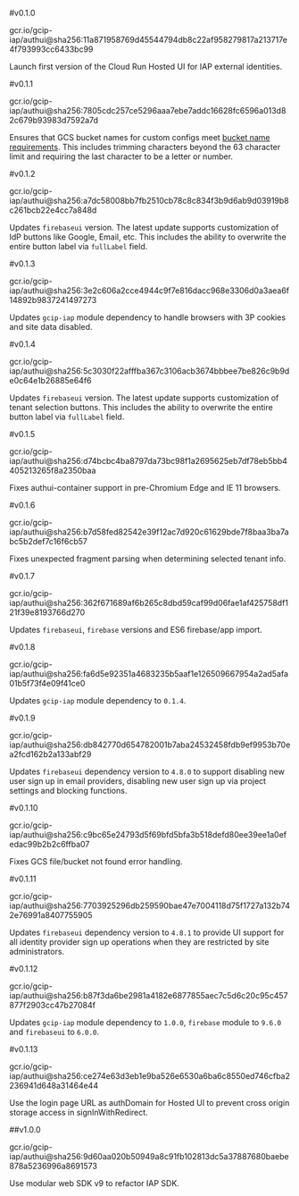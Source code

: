 
#v0.1.0

gcr.io/gcip-iap/authui@sha256:11a871958769d45544794db8c22af958279817a213717e4f793993cc6433bc99

Launch first version of the Cloud Run Hosted UI for IAP external identities.

#v0.1.1

gcr.io/gcip-iap/authui@sha256:7805cdc257ce5296aaa7ebe7addc16628fc6596a013d82c679b93983d7592a7d

Ensures that GCS bucket names for custom configs meet [bucket name requirements](https://cloud.google.com/storage/docs/naming-buckets#requirements).
This includes trimming characters beyond the 63 character limit and requiring the last character to be a letter or number.

#v0.1.2

gcr.io/gcip-iap/authui@sha256:a7dc58008bb7fb2510cb78c8c834f3b9d6ab9d03919b8c261bcb22e4cc7a848d

Updates `firebaseui` version. The latest update supports customization of IdP buttons like Google, Email, etc. This includes the ability to overwrite the entire button label via `fullLabel` field.

#v0.1.3

gcr.io/gcip-iap/authui@sha256:3e2c606a2cce4944c9f7e816dacc968e3306d0a3aea6f14892b9837241497273

Updates `gcip-iap` module dependency to handle browsers with 3P cookies and site data disabled.

#v0.1.4

gcr.io/gcip-iap/authui@sha256:5c3030f22afffba367c3106acb3674bbbee7be826c9b9de0c64e1b26885e64f6

Updates `firebaseui` version. The latest update supports customization of tenant selection buttons. This includes the ability to overwrite the entire button label via `fullLabel` field.

#v0.1.5

gcr.io/gcip-iap/authui@sha256:d74bcbc4ba8797da73bc98f1a2695625eb7df78eb5bb4405213265f8a2350baa

Fixes authui-container support in pre-Chromium Edge and IE 11 browsers.

#v0.1.6

gcr.io/gcip-iap/authui@sha256:b7d58fed82542e39f12ac7d920c61629bde7f8baa3ba7abc5b2def7c16f6cb57

Fixes unexpected fragment parsing when determining selected tenant info.

#v0.1.7

gcr.io/gcip-iap/authui@sha256:362f671689af6b265c8dbd59caf99d06fae1af425758df121f39e8193766d270

Updates `firebaseui`, `firebase` versions and ES6 firebase/app import.

#v0.1.8

gcr.io/gcip-iap/authui@sha256:fa6d5e92351a4683235b5aaf1e126509667954a2ad5afa01b5f73f4e09f41ce0

Updates `gcip-iap` module dependency to `0.1.4`.

#v0.1.9

gcr.io/gcip-iap/authui@sha256:db842770d654782001b7aba24532458fdb9ef9953b70ea2fcd162b2a133abf29

Updates `firebaseui` dependency version to `4.8.0` to support disabling new user sign up in email providers, disabling new user sign up via project settings and blocking functions.

#v0.1.10

gcr.io/gcip-iap/authui@sha256:c9bc65e24793d5f69bfd5bfa3b518defd80ee39ee1a0efedac99b2b2c6ffba07

Fixes GCS file/bucket not found error handling.

#v0.1.11

gcr.io/gcip-iap/authui@sha256:7703925296db259590bae47e7004118d75f1727a132b742e76991a8407755905

Updates `firebaseui` dependency version to `4.8.1` to provide UI support for all identity provider sign up operations when they are restricted by site administrators.

#v0.1.12

gcr.io/gcip-iap/authui@sha256:b87f3da6be2981a4182e6877855aec7c5d6c20c95c457877f2903cc47b27084f

Updates `gcip-iap` module dependency to `1.0.0`, `firebase` module to `9.6.0` and `firebaseui` to `6.0.0`.

#v0.1.13

gcr.io/gcip-iap/authui@sha256:ce274e63d3eb1e9ba526e6530a6ba6c8550ed746cfba2236941d648a31464e44

Use the login page URL as authDomain for Hosted UI to prevent cross origin storage access in signInWithRedirect.

##v1.0.0

gcr.io/gcip-iap/authui@sha256:9d60aa020b50949a8c91fb102813dc5a37887680baebe878a5236996a8691573

Use modular web SDK v9 to refactor IAP SDK.
